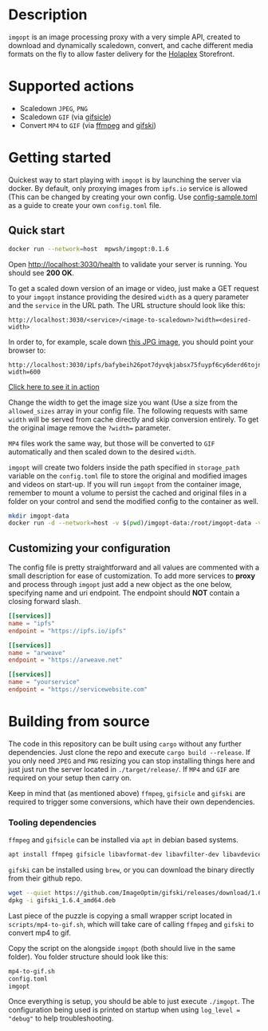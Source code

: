 # Description
`imgopt` is an image processing proxy with a very simple API, created to download and dynamically scaledown, convert, and cache different media formats on the fly to allow faster delivery for the [Holaplex](holaplex.com) Storefront.

# Supported actions
  - Scaledown `JPEG`, `PNG`
  - Scaledown `GIF` (via [gifsicle](https://github.com/kohler/gifsicle))
  - Convert `MP4` to `GIF` (via [ffmpeg](https://github.com/FFmpeg/FFmpeg) and [gifski](https://github.com/ImageOptim/gifski))


# Getting started

Quickest way to start playing with `imgopt` is by launching the server via docker.
By default, only proxying images from `ipfs.io` service is allowed (This can be changed by creating your own config. Use [config-sample.toml](config-sample.toml) as a guide to create your own `config.toml` file.

## Quick start
```bash
docker run --network=host  mpwsh/imgopt:0.1.6
```
Open [http://localhost:3030/health](http://localhost:3030/health) to validate your server is running. You should see **200 OK**.


To get a scaled down version of an image or video, just make a GET request to your `imgopt` instance providing the desired `width` as a query parameter and the `service` in the URL path.
The URL structure should look like this:

```text
http://localhost:3030/<service>/<image-to-scaledown>?width=<desired-width>
```

In order to, for example, scale down [this JPG image](https://ipfs.io/ipfs/bafybeih26pot7dyvqkjabsx75fuypf6cy6derd6tojnfpctja75a2j7uk4), you should point your browser to:
```text
http://localhost:3030/ipfs/bafybeih26pot7dyvqkjabsx75fuypf6cy6derd6tojnfpctja75a2j7uk4?width=600
```

[Click here to see it in action](http://localhost:3030/ipfs/bafybeih26pot7dyvqkjabsx75fuypf6cy6derd6tojnfpctja75a2j7uk4?width=600)

Change the width to get the image size you want (Use a size from the `allowed_sizes` array in your config file. The following requests with same `width` will be served from cache directly and skip conversion entirely.
To get the original image remove the `?width=` parameter.

`MP4` files work the same way, but those will be converted to `GIF` automatically and then scaled down to the desired `width`.

`imgopt` will create two folders inside the path specified in `storage_path` variable on the `config.toml` file to store the original and modified images and videos on start-up.
If you will run `imgopt` from the container image, remember to mount a volume to persist the cached and original files in a folder on your control and send the modified config to the container as well.

```bash
mkdir imgopt-data
docker run -d --network=host -v $(pwd)/imgopt-data:/root/imgopt-data -v $(pwd)/config.toml:/root/config.toml mpwsh/imgopt:0.1.5
```
## Customizing your configuration
The config file is pretty straightforward and all values are commented with a small description for ease of customization.
To add more services to **proxy** and process through `imgopt` just add a new object as the one below, specifying name and uri endpoint.
The endpoint should **NOT** contain a closing forward slash.
```toml
[[services]]
name = "ipfs"
endpoint = "https://ipfs.io/ipfs"

[[services]]
name = "arweave"
endpoint = "https://arweave.net"

[[services]]
name = "yourservice"
endpoint = "https://servicewebsite.com"

```
# Building from source
The code in this repository can be built using `cargo` without any further dependencies. Just clone the repo and execute `cargo build --release`.
If you only need `JPEG` and `PNG` resizing you can stop installing things here and just just run the server located in `./target/release/`.
If `MP4` and `GIF` are required on your setup then carry on.

Keep in mind that (as mentioned above) `ffmpeg`, `gifsicle` and `gifski` are required to trigger some conversions, which have their own dependencies.

### Tooling dependencies
`ffmpeg` and `gifsicle` can be installed via `apt` in debian based systems.

```bash
apt install ffmpeg gifsicle libavformat-dev libavfilter-dev libavdevice-dev libclang-dev clang -y
```
`gifski` can be installed using `brew`, or you can download the binary directly from their github repo.

```bash
wget --quiet https://github.com/ImageOptim/gifski/releases/download/1.6.4/gifski_1.6.4_amd64.deb
dpkg -i gifski_1.6.4_amd64.deb
```

Last piece of the puzzle is copying a small wrapper script located in `scripts/mp4-to-gif.sh`, which will take care of calling `ffmpeg` and `gifski` to convert mp4 to gif.

Copy the script on the alongside `imgopt` (both should live in the same folder).
You folder structure should look like this:

```bash
mp4-to-gif.sh
config.toml
imgopt
```

Once everything is setup, you should be able to just execute `./imgopt`.
The configuration being used is printed on startup when using `log_level = "debug"` to help troubleshooting.
